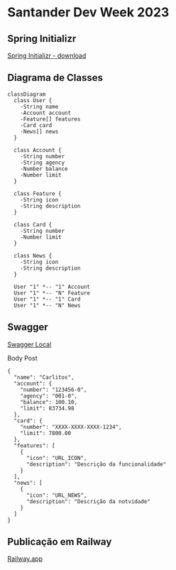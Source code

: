 # Santander Dev Week 2023

## Spring Initializr

[Spring Initializr - download](https://start.spring.io/#!type=gradle-project&language=java&platformVersion=3.1.2&packaging=jar&jvmVersion=17&groupId=br.com.carlosjunior&artifactId=santander-dev-week-2023&name=santander-dev-week-2023&description=Java%20RESTful%20API%20Santander%20Dev%20Week%202023&packageName=br.com.carlosjunior.santander-dev-week-2023&dependencies=web,data-jpa,h2,postgresql)

## Diagrama de Classes

```mermaid
classDiagram
  class User {
    -String name
    -Account account
    -Feature[] features
    -Card card
    -News[] news
  }

  class Account {
    -String number
    -String agency
    -Number balance
    -Number limit
  }

  class Feature {
    -String icon
    -String description
  }

  class Card {
    -String number
    -Number limit
  }

  class News {
    -String icon
    -String description
  }

  User "1" *-- "1" Account
  User "1" *-- "N" Feature
  User "1" *-- "1" Card
  User "1" *-- "N" News
```

## Swagger

[Swagger Local](http://localhost:8080/swagger-ui/index.html)

Body Post
````
{
  "name": "Carlitos",
  "account": {
    "number": "123456-0",
    "agency": "001-0",
    "balance": 100.10,
    "limit": 83734.98
  },
  "card": {
    "number": "XXXX-XXXX-XXXX-1234",
    "limit": 7800.00
  },
  "features": [
    {
      "icon": "URL_ICON",
      "description": "Descrição da funcionalidade"
    }
  ],
  "news": [
    {
      "icon": "URL_NEWS",
      "description": "Descrição da notvidade"
    }
  ]
}
````

## Publicação em Railway
[Railway.app](https://railway.app/)